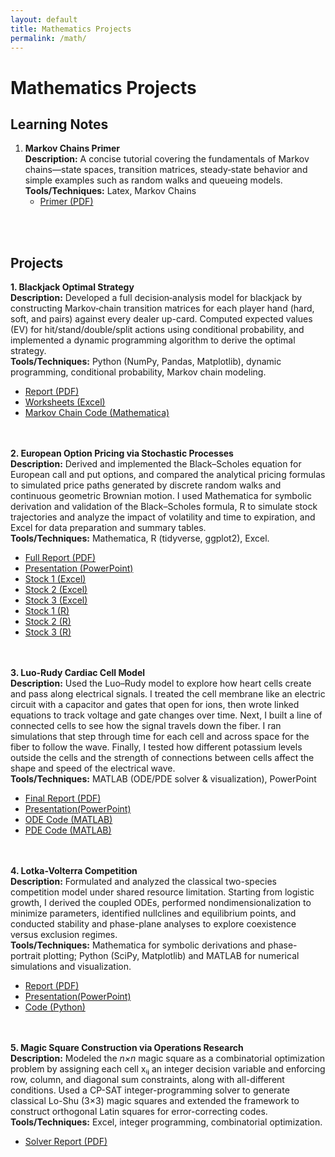 ```yaml
---
layout: default
title: Mathematics Projects
permalink: /math/
---
```

# Mathematics Projects



## Learning Notes

1. **Markov Chains Primer**  
   **Description:** A concise tutorial covering the fundamentals of Markov chains—state spaces, transition matrices, steady‐state behavior and simple examples such as random walks and queueing models.  
   **Tools/Techniques:** Latex, Markov Chains  
   - [Primer (PDF)](../assets/docs/Markov_Chain.pdf)

<br><br>


## Projects

 **1. Blackjack Optimal Strategy**  
   **Description:** Developed a full decision‐analysis model for blackjack by constructing Markov‐chain transition matrices for each player hand (hard, soft, and pairs) against every dealer up-card. Computed expected values (EV) for hit/stand/double/split actions using conditional probability, and implemented a dynamic programming algorithm to derive the optimal strategy.  
   **Tools/Techniques:** Python (NumPy, Pandas, Matplotlib), dynamic programming, conditional probability, Markov chain modeling.  

   - [Report (PDF)](../assets/docs/BJPROJECT2.pdf)  
   - [Worksheets (Excel)](../assets/docs/math_model_disc/BJPROJECT.xlsx)
   - [Markov Chain Code (Mathematica)](../assets/docs/math_model_disc/bjproject.nb)

<br><br>
**2. European Option Pricing via Stochastic Processes**  
**Description:** Derived and implemented the Black–Scholes equation for European call and put options, and compared the analytical pricing formulas to simulated price paths generated by discrete random walks and continuous geometric Brownian motion. I used Mathematica for symbolic derivation and validation of the Black–Scholes formula, R to simulate stock trajectories and analyze the impact of volatility and time to expiration, and Excel for data preparation and summary tables.  
**Tools/Techniques:** Mathematica, R (tidyverse, ggplot2), Excel.  
- [Full Report (PDF)](../assets/docs/stochastic_process/stock_report.pdf)
- [Presentation (PowerPoint)](../assets/docs/stochastic_process/MAT533.pptx)
- [Stock 1 (Excel)](../assets/docs/stochastic_process/F_project.xlsx)
- [Stock 2 (Excel)](../assets/docs/stochastic_process/MGM_project.xlsx)
- [Stock 3 (Excel)](../assets/docs/stochastic_process/MSFT_project.xlsx)
- [Stock 1 (R)](../assets/docs/stochastic_process/F.R)
- [Stock 2 (R)](../assets/docs/stochastic_process/MGM_r.R)
- [Stock 3 (R)](../assets/docs/stochastic_process/MSFT%20.R)

<br><br>
**3. Luo-Rudy Cardiac Cell Model**  
   **Description:**  Used the Luo–Rudy model to explore how heart cells create and pass along electrical signals. I treated the cell membrane like an electric circuit with a capacitor and gates that open for ions, then wrote linked equations to track voltage and gate changes over time. Next, I built a line of connected cells to see how the signal travels down the fiber. I ran simulations that step through time for each cell and across space for the fiber to follow the wave. Finally, I tested how different potassium levels outside the cells and the strength of connections between cells affect the shape and speed of the electrical wave.   
  **Tools/Techniques:** MATLAB (ODE/PDE solver & visualization), PowerPoint
   - [Final Report (PDF)](../assets/docs/practicum_cont/MAT%20555%20Luo-Rudy%20Final.pdf)
   - [Presentation(PowerPoint)](../assets/docs/practicum_cont/Luo%20Rudy%20Prez(Corey).pptx)
   - [ODE Code (MATLAB)](../assets/docs/practicum_cont/luo%20rudy%20ode.m)  
   - [PDE Code (MATLAB)](../assets/docs/practicum_cont/luo%20rudy%20pde.m)

<br><br>
**4. Lotka-Volterra Competition**  
   **Description:** Formulated and analyzed the classical two-species competition model under shared resource limitation.  Starting from logistic growth, I derived the coupled ODEs, performed nondimensionalization to minimize parameters, identified nullclines and equilibrium points, and conducted stability and phase-plane analyses to explore coexistence versus exclusion regimes.  
   **Tools/Techniques:** Mathematica for symbolic derivations and phase-portrait plotting; Python (SciPy, Matplotlib) and MATLAB for numerical simulations and visualization.  
   - [Report (PDF)](../assets/docs/math_model_cont/Competition_Model.pdf)
   - [Presentation(PowerPoint)](../assets/docs/math_model_cont/Lotka-Volterra%20Competition.pptx)
   - [Code (Python)](../assets/docs/math_model_cont/lotka_volterra_code.py)
     
   
<br><br>
**5. Magic Square Construction via Operations Research**   
**Description:** Modeled the *n×n* magic square as a combinatorial optimization problem by assigning each cell xᵢⱼ an integer decision variable and enforcing row, column, and diagonal sum constraints, along with all-different conditions. Used a CP-SAT integer-programming solver to generate classical Lo-Shu (3×3) magic squares and extended the framework to construct orthogonal Latin squares for error-correcting codes.  
**Tools/Techniques:** Excel, integer programming, combinatorial optimization.  

   - [Solver Report (PDF)](../assets/docs/op_research/Magic_Square.pdf)
     

